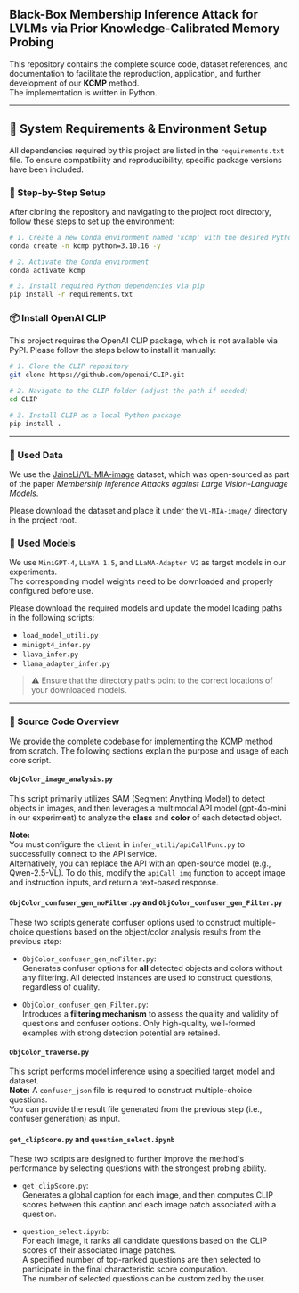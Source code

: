 
## Black-Box Membership Inference Attack for LVLMs via Prior Knowledge-Calibrated Memory Probing

This repository contains the complete source code, dataset references, and documentation to facilitate the reproduction, application, and further development of our **KCMP** method.  
The implementation is written in Python.

---
## 🚀 System Requirements & Environment Setup

All dependencies required by this project are listed in the `requirements.txt` file. To ensure compatibility and reproducibility, specific package versions have been included.

### 🧱 Step-by-Step Setup

After cloning the repository and navigating to the project root directory, follow these steps to set up the environment:


```bash
# 1. Create a new Conda environment named 'kcmp' with the desired Python version
conda create -n kcmp python=3.10.16 -y

# 2. Activate the Conda environment
conda activate kcmp

# 3. Install required Python dependencies via pip
pip install -r requirements.txt
```

### 📦 Install OpenAI CLIP

This project requires the OpenAI CLIP package, which is not available via PyPI. Please follow the steps below to install it manually:

```bash
# 1. Clone the CLIP repository
git clone https://github.com/openai/CLIP.git

# 2. Navigate to the CLIP folder (adjust the path if needed)
cd CLIP

# 3. Install CLIP as a local Python package
pip install .
```

---

### 📁 Used Data

We use the [JaineLi/VL-MIA-image](https://huggingface.co/datasets/JaineLi/VL-MIA-image) dataset, which was open-sourced as part of the paper *Membership Inference Attacks against Large Vision-Language Models*.

Please download the dataset and place it under the `VL-MIA-image/` directory in the project root.


### 🧠 Used Models

We use `MiniGPT-4`, `LLaVA 1.5`, and `LLaMA-Adapter V2` as target models in our experiments.  
The corresponding model weights need to be downloaded and properly configured before use.

Please download the required models and update the model loading paths in the following scripts:

- `load_model_utili.py`  
- `minigpt4_infer.py`  
- `llava_infer.py`  
- `llama_adapter_infer.py`

> ⚠️ Ensure that the directory paths point to the correct locations of your downloaded models.


---
### 📂 Source Code Overview

We provide the complete codebase for implementing the KCMP method from scratch.
The following sections explain the purpose and usage of each core script.

#### `ObjColor_image_analysis.py`

This script primarily utilizes SAM (Segment Anything Model) to detect objects in images, and then leverages a multimodal API model (gpt-4o-mini in our experiment) to analyze the **class** and **color** of each detected object.

**Note:**  
You must configure the `client` in `infer_utili/apiCallFunc.py` to successfully connect to the API service.  
Alternatively, you can replace the API with an open-source model (e.g., Qwen-2.5-VL). To do this, modify the `apiCall_img` function to accept image and instruction inputs, and return a text-based response.


#### `ObjColor_confuser_gen_noFilter.py` and `ObjColor_confuser_gen_Filter.py`

These two scripts generate confuser options used to construct multiple-choice questions based on the object/color analysis results from the previous step:


- `ObjColor_confuser_gen_noFilter.py`:  
  Generates confuser options for **all** detected objects and colors without any filtering. All detected instances are used to construct questions, regardless of quality.

- `ObjColor_confuser_gen_Filter.py`:  
  Introduces a **filtering mechanism** to assess the quality and validity of questions and confuser options. Only high-quality, well-formed examples with strong detection potential are retained.


#### `ObjColor_traverse.py`

This script performs model inference using a specified target model and dataset.  
**Note:** A `confuser_json` file is required to construct multiple-choice questions.  
You can provide the result file generated from the previous step (i.e., confuser generation) as input.

#### `get_clipScore.py` and `question_select.ipynb`


These two scripts are designed to further improve the method's performance by selecting questions with the strongest probing ability.


- `get_clipScore.py`:  
  Generates a global caption for each image, and then computes CLIP scores between this caption and each image patch associated with a question.

- `question_select.ipynb`:  
  For each image, it ranks all candidate questions based on the CLIP scores of their associated image patches.  
  A specified number of top-ranked questions are then selected to participate in the final characteristic score computation.  
  The number of selected questions can be customized by the user.
